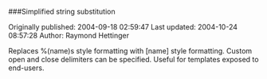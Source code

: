 ###Simplified string substitution

Originally published: 2004-09-18 02:59:47
Last updated: 2004-10-24 08:57:28
Author: Raymond Hettinger

Replaces %(name)s style formatting with [name] style formatting.  Custom open and close delimiters can be specified.  Useful for templates exposed to end-users.
